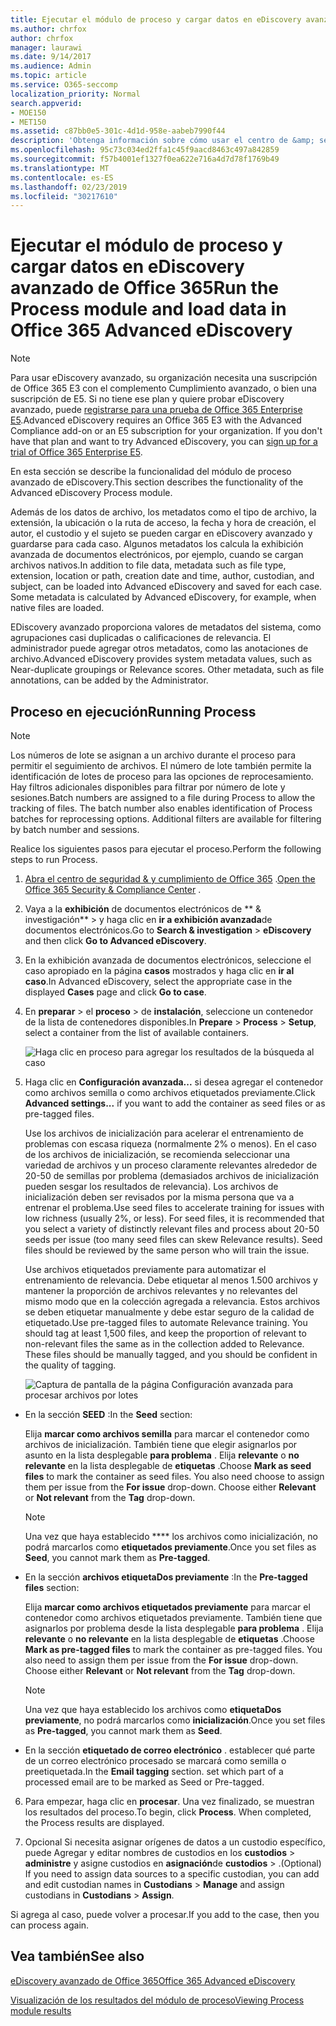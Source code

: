 ```yaml
---
title: Ejecutar el módulo de proceso y cargar datos en eDiscovery avanzado de Office 365
ms.author: chrfox
author: chrfox
manager: laurawi
ms.date: 9/14/2017
ms.audience: Admin
ms.topic: article
ms.service: O365-seccomp
localization_priority: Normal
search.appverid:
- MOE150
- MET150
ms.assetid: c87bb0e5-301c-4d1d-958e-aabeb7990f44
description: 'Obtenga información sobre cómo usar el centro de &amp; seguridad y cumplimiento de Office 365 para obtener acceso a eDiscovery avanzado de Office 365 y ejecutar el módulo de proceso para un caso.  '
ms.openlocfilehash: 95c73c034ed2ffa1c45f9aacd8463c497a842859
ms.sourcegitcommit: f57b4001ef1327f0ea622e716a4d7d78f1769b49
ms.translationtype: MT
ms.contentlocale: es-ES
ms.lasthandoff: 02/23/2019
ms.locfileid: "30217610"
---
```

# <a name="run-the-process-module-and-load-data-in-office-365-advanced-ediscovery"></a><span data-ttu-id="2cb8e-103">Ejecutar el módulo de proceso y cargar datos en eDiscovery avanzado de Office 365</span><span class="sxs-lookup"><span data-stu-id="2cb8e-103">Run the Process module and load data in Office 365 Advanced eDiscovery</span></span>

> [!NOTE]
> <span data-ttu-id="2cb8e-p101">Para usar eDiscovery avanzado, su organización necesita una suscripción de Office 365 E3 con el complemento Cumplimiento avanzado, o bien una suscripción de E5. Si no tiene ese plan y quiere probar eDiscovery avanzado, puede [registrarse para una prueba de Office 365 Enterprise E5](https://go.microsoft.com/fwlink/p/?LinkID=698279).</span><span class="sxs-lookup"><span data-stu-id="2cb8e-p101">Advanced eDiscovery requires an Office 365 E3 with the Advanced Compliance add-on or an E5 subscription for your organization. If you don't have that plan and want to try Advanced eDiscovery, you can [sign up for a trial of Office 365 Enterprise E5](https://go.microsoft.com/fwlink/p/?LinkID=698279).</span></span> 
  
<span data-ttu-id="2cb8e-106">En esta sección se describe la funcionalidad del módulo de proceso avanzado de eDiscovery.</span><span class="sxs-lookup"><span data-stu-id="2cb8e-106">This section describes the functionality of the Advanced eDiscovery Process module.</span></span> 
  
<span data-ttu-id="2cb8e-p102">Además de los datos de archivo, los metadatos como el tipo de archivo, la extensión, la ubicación o la ruta de acceso, la fecha y hora de creación, el autor, el custodio y el sujeto se pueden cargar en eDiscovery avanzado y guardarse para cada caso. Algunos metadatos los calcula la exhibición avanzada de documentos electrónicos, por ejemplo, cuando se cargan archivos nativos.</span><span class="sxs-lookup"><span data-stu-id="2cb8e-p102">In addition to file data, metadata such as file type, extension, location or path, creation date and time, author, custodian, and subject, can be loaded into Advanced eDiscovery and saved for each case. Some metadata is calculated by Advanced eDiscovery, for example, when native files are loaded.</span></span> 
  
<span data-ttu-id="2cb8e-p103">EDiscovery avanzado proporciona valores de metadatos del sistema, como agrupaciones casi duplicadas o calificaciones de relevancia. El administrador puede agregar otros metadatos, como las anotaciones de archivo.</span><span class="sxs-lookup"><span data-stu-id="2cb8e-p103">Advanced eDiscovery provides system metadata values, such as Near-duplicate groupings or Relevance scores. Other metadata, such as file annotations, can be added by the Administrator.</span></span> 
  
## <a name="running-process"></a><span data-ttu-id="2cb8e-111">Proceso en ejecución</span><span class="sxs-lookup"><span data-stu-id="2cb8e-111">Running Process</span></span>

> [!NOTE]
> <span data-ttu-id="2cb8e-p104">Los números de lote se asignan a un archivo durante el proceso para permitir el seguimiento de archivos. El número de lote también permite la identificación de lotes de proceso para las opciones de reprocesamiento. Hay filtros adicionales disponibles para filtrar por número de lote y sesiones.</span><span class="sxs-lookup"><span data-stu-id="2cb8e-p104">Batch numbers are assigned to a file during Process to allow the tracking of files. The batch number also enables identification of Process batches for reprocessing options. Additional filters are available for filtering by batch number and sessions.</span></span> 
  
<span data-ttu-id="2cb8e-115">Realice los siguientes pasos para ejecutar el proceso.</span><span class="sxs-lookup"><span data-stu-id="2cb8e-115">Perform the following steps to run Process.</span></span>
  
1. <span data-ttu-id="2cb8e-116">[Abra el centro de seguridad &amp; y cumplimiento de Office 365](go-to-the-securitycompliance-center.md) .</span><span class="sxs-lookup"><span data-stu-id="2cb8e-116">[Open the Office 365 Security &amp; Compliance Center](go-to-the-securitycompliance-center.md) .</span></span> 
    
2. <span data-ttu-id="2cb8e-117">Vaya a la **exhibición** de documentos electrónicos de \*\* &amp; investigación\*\* \> y haga clic en **ir a exhibición avanzada**de documentos electrónicos.</span><span class="sxs-lookup"><span data-stu-id="2cb8e-117">Go to **Search &amp; investigation** \> **eDiscovery** and then click **Go to Advanced eDiscovery**.</span></span>
    
3. <span data-ttu-id="2cb8e-118">En la exhibición avanzada de documentos electrónicos, seleccione el caso apropiado en la página **casos** mostrados y haga clic en **ir al caso**.</span><span class="sxs-lookup"><span data-stu-id="2cb8e-118">In Advanced eDiscovery, select the appropriate case in the displayed **Cases** page and click **Go to case**.</span></span>
    
4. <span data-ttu-id="2cb8e-119">En **preparar** \> el **proceso** \> de **instalación**, seleccione un contenedor de la lista de contenedores disponibles.</span><span class="sxs-lookup"><span data-stu-id="2cb8e-119">In **Prepare** \> **Process** \> **Setup**, select a container from the list of available containers.</span></span>
    
    ![Haga clic en proceso para agregar los resultados de la búsqueda al caso](media/50bdc55c-d378-4881-b302-31ef785fa359.png)
  
5. <span data-ttu-id="2cb8e-121">Haga clic en **Configuración avanzada...** si desea agregar el contenedor como archivos semilla o como archivos etiquetados previamente.</span><span class="sxs-lookup"><span data-stu-id="2cb8e-121">Click **Advanced settings...** if you want to add the container as seed files or as pre-tagged files.</span></span> 
    
    <span data-ttu-id="2cb8e-p105">Use los archivos de inicialización para acelerar el entrenamiento de problemas con escasa riqueza (normalmente 2% o menos). En el caso de los archivos de inicialización, se recomienda seleccionar una variedad de archivos y un proceso claramente relevantes alrededor de 20-50 de semillas por problema (demasiados archivos de inicialización pueden sesgar los resultados de relevancia). Los archivos de inicialización deben ser revisados por la misma persona que va a entrenar el problema.</span><span class="sxs-lookup"><span data-stu-id="2cb8e-p105">Use seed files to accelerate training for issues with low richness (usually 2%, or less). For seed files, it is recommended that you select a variety of distinctly relevant files and process about 20-50 seeds per issue (too many seed files can skew Relevance results). Seed files should be reviewed by the same person who will train the issue.</span></span>
    
    <span data-ttu-id="2cb8e-p106">Use archivos etiquetados previamente para automatizar el entrenamiento de relevancia. Debe etiquetar al menos 1.500 archivos y mantener la proporción de archivos relevantes y no relevantes del mismo modo que en la colección agregada a relevancia. Estos archivos se deben etiquetar manualmente y debe estar seguro de la calidad de etiquetado.</span><span class="sxs-lookup"><span data-stu-id="2cb8e-p106">Use pre-tagged files to automate Relevance training. You should tag at least 1,500 files, and keep the proportion of relevant to non-relevant files the same as in the collection added to Relevance. These files should be manually tagged, and you should be confident in the quality of tagging.</span></span>
    
    ![Captura de pantalla de la página Configuración avanzada para procesar archivos por lotes](media/3c25cb78-4484-41e5-bd34-3753c7ab6cf2.jpg)
  
  - <span data-ttu-id="2cb8e-129">En la sección **SEED** :</span><span class="sxs-lookup"><span data-stu-id="2cb8e-129">In the **Seed** section:</span></span> 
    
    <span data-ttu-id="2cb8e-p107">Elija **marcar como archivos semilla** para marcar el contenedor como archivos de inicialización. También tiene que elegir asignarlos por asunto en la lista desplegable **para problema** . Elija **relevante** o **no relevante** en la lista desplegable de **etiquetas** .</span><span class="sxs-lookup"><span data-stu-id="2cb8e-p107">Choose **Mark as seed files** to mark the container as seed files. You also need choose to assign them per issue from the **For issue** drop-down. Choose either **Relevant** or **Not relevant** from the **Tag** drop-down.</span></span> 
    
    > [!NOTE]
    > <span data-ttu-id="2cb8e-133">Una vez que haya establecido \*\*\*\* los archivos como inicialización, no podrá marcarlos como **etiquetados previamente**.</span><span class="sxs-lookup"><span data-stu-id="2cb8e-133">Once you set files as **Seed**, you cannot mark them as **Pre-tagged**.</span></span> 
  
  - <span data-ttu-id="2cb8e-134">En la sección **archivos etiquetaDos previamente** :</span><span class="sxs-lookup"><span data-stu-id="2cb8e-134">In the **Pre-tagged files** section:</span></span> 
    
    <span data-ttu-id="2cb8e-p108">Elija **marcar como archivos etiquetados previamente** para marcar el contenedor como archivos etiquetados previamente. También tiene que asignarlos por problema desde la lista desplegable **para problema** . Elija **relevante** o **no relevante** en la lista desplegable de **etiquetas** .</span><span class="sxs-lookup"><span data-stu-id="2cb8e-p108">Choose **Mark as pre-tagged files** to mark the container as pre-tagged files. You also need to assign them per issue from the **For issue** drop-down. Choose either **Relevant** or **Not relevant** from the **Tag** drop-down.</span></span> 
    
    > [!NOTE]
    > <span data-ttu-id="2cb8e-138">Una vez que haya establecido los archivos como **etiquetaDos previamente**, no podrá marcarlos como **inicialización**.</span><span class="sxs-lookup"><span data-stu-id="2cb8e-138">Once you set files as **Pre-tagged**, you cannot mark them as **Seed**.</span></span> 
  
  - <span data-ttu-id="2cb8e-p109">En la sección **etiquetado de correo electrónico** . establecer qué parte de un correo electrónico procesado se marcará como semilla o preetiquetada.</span><span class="sxs-lookup"><span data-stu-id="2cb8e-p109">In the **Email tagging** section. set which part of a processed email are to be marked as Seed or Pre-tagged.</span></span> 
    
6. <span data-ttu-id="2cb8e-p110">Para empezar, haga clic en **procesar**. Una vez finalizado, se muestran los resultados del proceso.</span><span class="sxs-lookup"><span data-stu-id="2cb8e-p110">To begin, click **Process**. When completed, the Process results are displayed.</span></span>
    
7. <span data-ttu-id="2cb8e-143">Opcional Si necesita asignar orígenes de datos a un custodio específico, puede Agregar y editar nombres de custodios en los **custodios** \> **administre** y asigne custodios en **asignación**de **custodios** \> .</span><span class="sxs-lookup"><span data-stu-id="2cb8e-143">(Optional) If you need to assign data sources to a specific custodian, you can add and edit custodian names in **Custodians** \> **Manage** and assign custodians in **Custodians** \> **Assign**.</span></span> 
    
<span data-ttu-id="2cb8e-144">Si agrega al caso, puede volver a procesar.</span><span class="sxs-lookup"><span data-stu-id="2cb8e-144">If you add to the case, then you can process again.</span></span>
  
## <a name="see-also"></a><span data-ttu-id="2cb8e-145">Vea también</span><span class="sxs-lookup"><span data-stu-id="2cb8e-145">See also</span></span>

[<span data-ttu-id="2cb8e-146">eDiscovery avanzado de Office 365</span><span class="sxs-lookup"><span data-stu-id="2cb8e-146">Office 365 Advanced eDiscovery</span></span>](office-365-advanced-ediscovery.md)
  
[<span data-ttu-id="2cb8e-147">Visualización de los resultados del módulo de proceso</span><span class="sxs-lookup"><span data-stu-id="2cb8e-147">Viewing Process module results</span></span>](view-process-module-results-in-advanced-ediscovery.md)

